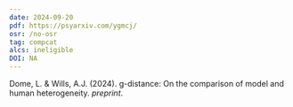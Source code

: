```yaml
---
date: 2024-09-20
pdf: https://psyarxiv.com/ygmcj/
osr: /no-osr
tag: compcat
alcs: ineligible
DOI: NA
---
```


Dome, L. & Wills, A.J. (2024). g-distance: On the comparison of model and human heterogeneity. _preprint_.
